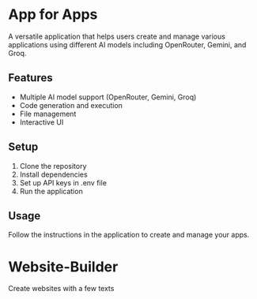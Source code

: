 # App for Apps

A versatile application that helps users create and manage various applications using different AI models including OpenRouter, Gemini, and Groq.

## Features

- Multiple AI model support (OpenRouter, Gemini, Groq)
- Code generation and execution
- File management
- Interactive UI

## Setup

1. Clone the repository
2. Install dependencies
3. Set up API keys in .env file
4. Run the application

## Usage

Follow the instructions in the application to create and manage your apps.
# Website-Builder
Create websites with a few texts 
